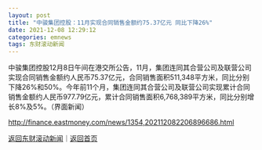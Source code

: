 ```yaml
---
layout: post
title: "中骏集团控股：11月实现合同销售金额约75.37亿元 同比下降26%"
date: 2021-12-08 12:29:12
categories: emnews
tags: 东财滚动新闻
---
```


中骏集团控股12月8日午间在港交所公告，11月，集团连同其合营公司及联营公司实现合同销售金额约人民币75.37亿元，合同销售面积511,348平方米，同比分别下降26%和50%。今年前11个月，集团连同其合营公司及联营公司实现累计合同销售金额约人民币977.79亿元，累计合同销售面积6,768,389平方米，同比分别增长8%及5%。（界面新闻）

<http://finance.eastmoney.com/news/1354,202112082206896686.html>

[返回东财滚动新闻](//finews.withounder.com/emnews/)｜[返回首页](//finews.withounder.com/)